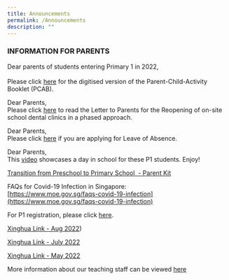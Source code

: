 ```yaml
---
title: Announcements
permalink: /Announcements
description: ""
---
```

### INFORMATION FOR PARENTS

  

Dear parents of students entering Primary 1 in 2022,  
   
Please click [here]() for the digitised version of the Parent-Child-Activity Booklet (PCAB).  
  
Dear Parents,  
Please click [here](/files/Parents/Letters%20to%20Parents%20%20%20Xinghua/06%2007%2021%20%20Phase3HA%20reopening%20of%20school%20dental%20clinics%20Letter%20to%20Primary%20Parents.pdf) to read the Letter to Parents for the Reopening of on-site school dental clinics in a phased approach.  
  
Dear Parents,  
Please click [here](https://form.gov.sg/60bf165946dcc80011856bf5) if you are applying for Leave of Absence.  
  
Dear Parents,   
This [video](/P1-Virtual-Tour-2021) showcases a day in school for these P1 students. Enjoy!   
  
[Transition from Preschool to Primary School  - Parent Kit](/files/Announcements/Parent%20Kit%20-%20Preschool%20to%20Primary%20School%20Transition.pdf)
  
FAQs for Covid-19 Infection in Singapore:   
[https://www.moe.gov.sg/faqs-covid-19-infection](https://www.moe.gov.sg/faqs-covid-19-infection)  
  
For P1 registration, please click [here](https://www.moe.gov.sg/primary/p1-registration).  
  
[Xinghua Link - Aug 2022](/files/Parents/Letters%20to%20Parents%20%20%20Xinghua/XH%20Link_August%202022.pdf))  
  
[Xinghua Link - July 2022](/files/Parents/Letters%20to%20Parents%20%20%20Xinghua/XH%20Link_July%202022.pdf) 
  
[Xinghua Link - May 2022](/files/Parents/Letters%20to%20Parents%20%20%20Xinghua/XINGHUA%20LINK%20MAY%202022.pdf)

More information about our teaching staff can be viewed [here](/staff/Teachers)